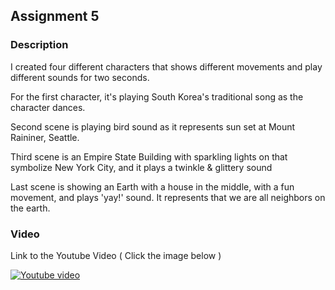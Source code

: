 ## Assignment 5

### Description
I created four different characters that shows different movements and play different sounds for two seconds.

For the first character, it's playing South Korea's traditional song as the character dances.

Second scene is playing bird sound as it represents sun set at Mount Raininer, Seattle.

Third scene is an Empire State Building with sparkling lights on that symbolize New York City, and it plays a twinkle & glittery sound

Last scene is showing an Earth with a house in the middle, with a fun movement, and plays 'yay!' sound. It represents that we are all neighbors on the earth. 


### Video
Link to the Youtube Video ( Click the image below )

[![Youtube video](http://img.youtube.com/vi/jmGZyRaJPwY/0.jpg)](http://www.youtube.com/watch?v=jmGZyRaJPwY)
